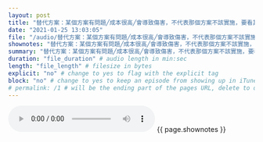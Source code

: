 ```yaml
---
layout: post
title: "替代方案：某個方案有問題╱成本很高╱會導致傷害，不代表那個方案不該實施，要看其他方案有沒有更好。" # quotes allow forbidden characters like the colon
date: "2021-01-25 13:03:05"
file: "/audio/替代方案：某個方案有問題╱成本很高╱會導致傷害，不代表那個方案不該實施，要看其他方案有沒有更好。.mp3"
shownotes: "替代方案：某個方案有問題╱成本很高╱會導致傷害，不代表那個方案不該實施，要看其他方案有沒有更好。"
summary: "替代方案：某個方案有問題╱成本很高╱會導致傷害，不代表那個方案不該實施，要看其他方案有沒有更好。"
duration: "file_duration" # audio length in min:sec
length: "file_length" # filesize in bytes
explicit: "no" # change to yes to flag with the explicit tag
block: "no" # change to yes to keep an episode from showing up in iTunes
# permalink: /1 # will be the ending part of the pages URL, delete to default to the title
---
```


<audio controls>
<source src="{{site.url}}{{site.baseurl}}{{ page.file }}" type="audio/x-mp3">
Your browser does not support the audio element.
</audio>
{{ page.shownotes }}
